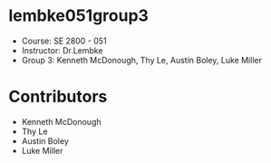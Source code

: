 # lembke051group3
- Course: SE 2800 - 051
- Instructor: Dr.Lembke
- Group 3: Kenneth McDonough, Thy Le, Austin Boley, Luke Miller

# Contributors
- Kenneth McDonough
- Thy Le
- Austin Boley
- Luke Miller
